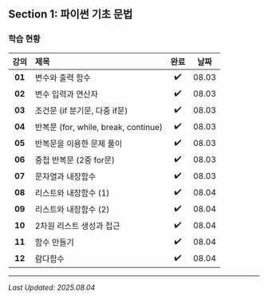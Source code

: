 ## Section 1: 파이썬 기초 문법

### 학습 현황

| 강의 | 제목 | 완료 | 날짜 |
|:---:|:---|:---:|:---:|
| **01** | 변수와 출력 함수 | ✔️ | 08.03 |
| **02** | 변수 입력과 연산자 | ✔️ | 08.03 |
| **03** | 조건문 (if 분기문, 다중 if문) | ✔️ | 08.03 |
| **04** | 반복문 (for, while, break, continue) | ✔️ | 08.03 |
| **05** | 반복문을 이용한 문제 풀이 | ✔️ | 08.03 |
| **06** | 중첩 반복문 (2중 for문) | ✔️ | 08.03 |
| **07** | 문자열과 내장함수 | ✔️ | 08.03 |
| **08** | 리스트와 내장함수 (1) | ✔️ | 08.04 |
| **09** | 리스트와 내장함수 (2) | ✔️ | 08.04 |
| **10** | 2차원 리스트 생성과 접근 | ✔️ | 08.04 |
| **11** | 함수 만들기 | ✔️ | 08.04 |
| **12** | 람다함수 | ✔️ | 08.04 |

---

*Last Updated: 2025.08.04*